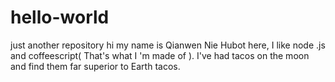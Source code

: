# hello-world
just another repository
hi my name is Qianwen Nie
Hubot here, I like node .js and coffeescript( That's what I 'm made of ).
I've had tacos on the moon and find them far superior to Earth tacos.
